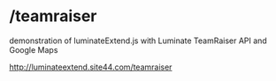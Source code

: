 /teamraiser
====================
demonstration of luminateExtend.js with Luminate TeamRaiser API and Google Maps

http://luminateextend.site44.com/teamraiser
